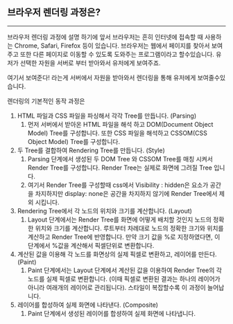 ## 브라우저 렌더링 과정은?

---

브라우저 렌더링 과정에 설명 하기에 앞서 브라우저는 흔히 인터넷에 접속할 때 사용하는 Chrome, Safari, Firefox 등이 있습니다. 브라우저는 웹에서 페이지를 찾아서 보여주고 또한 다른 페이지로 이동할 수 있도록 도와주는 프로그램이라고 할수있습니다. 유저가 선택한 자원을 서버로 부터 받아와서 유저에게 보여주죠.

여기서 보여준다! 라는게 서버에서 자원을 받아와서 렌더링을 통해 유저에게 보여줄수있습니다.

렌더링의 기본적인 동작 과정은

1. HTML 파일과 CSS 파일을 파싱해서 각각 Tree를 만듭니다. (Parsing)
    1. 먼저 서버에서 받아온 HTML 파일을 해석 하고 DOM(Document Object Model) Tree를 구성합니다. 또한 CSS 파일을 해석하고 CSSOM(CSS Object Model) Tree를 구성합니다.
2.  두 Tree를 결합하여 Rendering Tree를 만듭니다. (Style)
    1. Parsing 단계에서 생성된 두 DOM Tree 와 CSSOM Tree를 매칭 시켜서 Render Tree를 구성합니다. Render Tree는 실제로 화면에 그려질 Tree 입니다.
    2. 여기서 Render Tree를 구성할때 css에서 Visibility : hidden은 요소가 공간을 차지하지만 display: none은 공간을 차지하지 않기에 Render Tree에서 제외 시킵니다.
3. Rendering Tree에서 각 노드의 위치와 크기를 계산합니다. (Layout)
    1. Layout 단계에서는 Render Tree를 화면에 어떻게 배치할 것인지 노드의 정확한 위치와 크기를 계산합니다. 루트부터 차례대로 노드의 정확한 크기와 위치를 계산하고 Render Tree에 반영합니다. 만약 크기 값을 %로 지정하였다면, 이 단계에서 %값을 계산해서 픽셀단위로 변환합니다.
4. 계산된 값을 이용해 각 노드를 화면상의 실제 픽셀로 변환하고, 레이어를 만든다. (Paint)
    1. Paint 단계에서는 Layout 단계에서 계산된 값을 이용하여 Render Tree의 각 노드를 실제 픽셀로 변환합니다. (이때 픽셀로 변환된 결과는 하나의 레이어가 아니라 여래개의 레이어로 관리됩니다). 스타일이 복잡할수록 이 과정이 늘어납니다.  
5. 레이어를 합성하여 실제 화면에 나타낸다. (Composite)
    1. Paint 단계에서 생성된 레이어를 합셩하여 실제 화면에 나타냅니다.